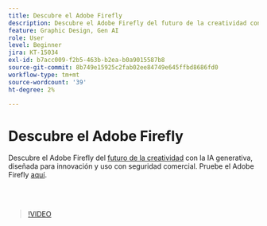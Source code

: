 ```yaml
---
title: Descubre el Adobe Firefly
description: Descubre el Adobe Firefly del futuro de la creatividad con la IA generativa
feature: Graphic Design, Gen AI
role: User
level: Beginner
jira: KT-15034
exl-id: b7acc009-f2b5-463b-b2ea-b0a9015587b8
source-git-commit: 8b749e15925c2fab02ee84749e645ffbd8686fd0
workflow-type: tm+mt
source-wordcount: '39'
ht-degree: 2%

---
```


# Descubre el Adobe Firefly

Descubre el Adobe Firefly del [futuro de la creatividad](https://www.adobe.com/products/firefly/discover/how-ai-changes-creative-work.html) con la IA generativa, diseñada para innovación y uso con seguridad comercial. Pruebe el Adobe Firefly [aquí](https://firefly.adobe.com/).

<br> 

>[!VIDEO](https://video.tv.adobe.com/v/3427606?quality=12&learn=on&hidetitle=true)
